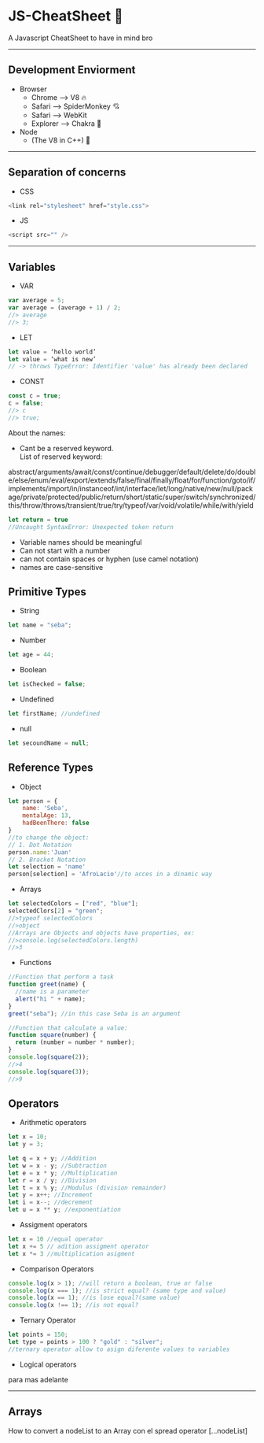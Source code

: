 # JS-CheatSheet 🚀

A Javascript CheatSheet to have in mind bro

---

## Development Enviorment

- Browser
  - Chrome --> V8 🔥
  - Safari --> SpiderMonkey 💘
  - Safari --> WebKit
  - Explorer --> Chakra 💩
- Node
  - (The V8 in C++) 💽

---

## Separation of concerns

- CSS

```javascript
<link rel="stylesheet" href="style.css">
```

- JS

```javascript
<script src="" />
```

---

## Variables

- VAR

```javascript
var average = 5;
var average = (average + 1) / 2;
//> average
//> 3;
```

- LET

```javascript
let value = ‘hello world’
let value = ‘what is new’
// -> throws TypeError: Identifier 'value' has already been declared
```

- CONST

```javascript
const c = true;
c = false;
//> c
//> true;
```

About the names:

- Cant be a reserved keyword.  
  List of reserved keyword:

abstract/arguments/await/const/continue/debugger/default/delete/do/double/else/enum/eval/export/extends/false/final/finally/float/for/function/goto/if/implements/import/in/instanceof/int/interface/let/long/native/new/null/package/private/protected/public/return/short/static/super/switch/synchronized/this/throw/throws/transient/true/try/typeof/var/void/volatile/while/with/yield

```javascript
let return = true
//Uncaught SyntaxError: Unexpected token return
```

- Variable names should be meaningful
- Can not start with a number
- can not contain spaces or hyphen (use camel notation)
- names are case-sensitive

## Primitive Types

- String

```javascript
let name = "seba";
```

- Number

```javascript
let age = 44;
```

- Boolean

```javascript
let isChecked = false;
```

- Undefined

```javascript
let firstName; //undefined
```

- null

```javascript
let secoundName = null;
```

## Reference Types

- Object

```javascript
let person = {
    name: 'Seba',
    mentalAge: 13,
    hadBeenThere: false
}
//to change the object:
// 1. Dot Notation
person.name:'Juan'
// 2. Bracket Notation
let selection = 'name'
person[selection] = 'AfroLacio'//to acces in a dinamic way

```

- Arrays

```javascript
let selectedColors = ["red", "blue"];
selectedClors[2] = "green";
//>typeof selectedColors
//>object
//Arrays are Objects and objects have properties, ex:
//>console.log(selectedColors.length)
//>3
```

- Functions

```javascript
//Function that perform a task
function greet(name) {
  //name is a parameter
  alert("hi " + name);
}
greet("seba"); //in this case Seba is an argument
```

```javascript
//Function that calculate a value:
function square(number) {
  return (number = number * number);
}
console.log(square(2));
//>4
console.log(square(3));
//>9
```

## Operators

- Arithmetic operators

```javascript
let x = 10;
let y = 3;

let q = x + y; //Addition
let w = x - y; //Subtraction
let e = x * y; //Multiplication
let r = x / y; //Division
let t = x % y; //Modulus (division remainder)
let y = x++; //Increment
let i = x--; //decrement
let u = x ** y; //exponentiation
```

- Assigment operators

```javascript
let x = 10 //equal operator
let x += 5 // adition assigment operator
let x *= 3 //multiplication asigment
```

- Comparison Operators

```javascript
console.log(x > 1); //will return a boolean, true or false
console.log(x === 1); //is strict equal? (same type and value)
console.log(x == 1); //is lose equal?(same value)
console.log(x !== 1); //is not equal?
```

- Ternary Operator

```javascript
let points = 150;
let type = points > 100 ? "gold" : "silver";
//ternary operator allow to asign diferente values to variables
```

- Logical operators

para mas adelante

---

## Arrays

How to convert a nodeList to an Array
con el spread operator
[...nodeList]

